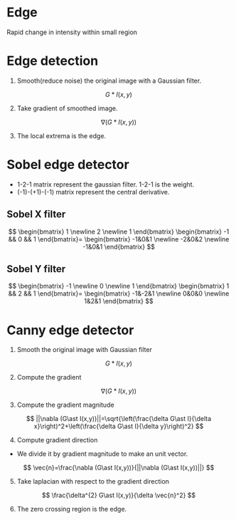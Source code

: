 # Edge
Rapid change in intensity within small region

# Edge detection

1. Smooth(reduce noise) the original image with a Gaussian filter.

$$ G\ast I (x,y) $$

2. Take gradient of smoothed image.

$$ \nabla (G\ast I(x,y)) $$

3. The local extrema is the edge.

# Sobel edge detector
* 1-2-1 matrix represent the gaussian filter. 1-2-1 is the weight.
* (-1)-(+1)-(-1) matrix represent the central derivative.

## Sobel X filter

$$ \begin{bmatrix} 1 \newline 2 \newline 1 \end{bmatrix} \begin{bmatrix} -1 && 0
&& 1 \end{bmatrix}= \begin{bmatrix} -1&0&1 \newline -2&0&2 \newline -1&0&1
\end{bmatrix} $$

## Sobel Y filter

$$ \begin{bmatrix} -1 \newline 0 \newline 1 \end{bmatrix} \begin{bmatrix} 1 && 2
&& 1 \end{bmatrix}= \begin{bmatrix} -1&-2&1 \newline 0&0&0 \newline 1&2&1
\end{bmatrix} $$

# Canny edge detector

1. Smooth the original image with Gaussian filter

$$ G\ast I(x,y) $$

2. Compute the gradient

$$ \nabla (G\ast I(x,y)) $$

3. Compute the gradient magnitude

$$ ||\nabla (G\ast I(x,y))||=\sqrt{\left(\frac{\delta G\ast I}{\delta
x}\right)^2+\left(\frac{\delta G\ast I}{\delta y}\right)^2} $$

4. Compute gradient direction

- We divide it by gradient magnitude to make an unit vector.

$$ \vec{n}=\frac{\nabla (G\ast I(x,y))}{||\nabla (G\ast I(x,y))||} $$

5. Take laplacian with respect to the gradient direction

$$ \frac{\delta^{2} G\ast I(x,y)}{\delta \vec{n}^2} $$

6. The zero crossing region is the edge.
